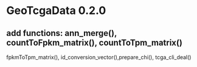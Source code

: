 # GeoTcgaData 0.2.0
## add functions: ann_merge(), countToFpkm_matrix(), countToTpm_matrix()
fpkmToTpm_matrix(), id_conversion_vector(),prepare_chi(), tcga_cli_deal()